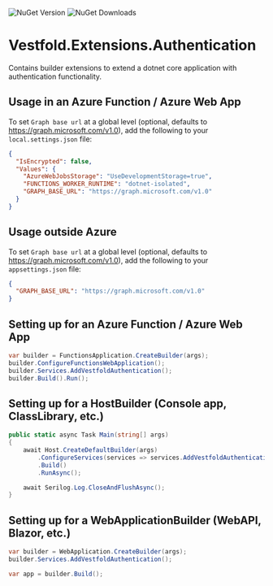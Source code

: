 ![NuGet Version](https://img.shields.io/nuget/v/Vestfold.Extensions.Authentication.svg)
![NuGet Downloads](https://img.shields.io/nuget/dt/Vestfold.Extensions.Authentication.svg)

# Vestfold.Extensions.Authentication

Contains builder extensions to extend a dotnet core application with authentication functionality.

## Usage in an Azure Function / Azure Web App

To set `Graph base url` at a global level (optional, defaults to https://graph.microsoft.com/v1.0), add the following to your `local.settings.json` file:

```json
{
  "IsEncrypted": false,
  "Values": {
    "AzureWebJobsStorage": "UseDevelopmentStorage=true",
    "FUNCTIONS_WORKER_RUNTIME": "dotnet-isolated",
    "GRAPH_BASE_URL": "https://graph.microsoft.com/v1.0"
  }
}
```

## Usage outside Azure

To set `Graph base url` at a global level (optional, defaults to https://graph.microsoft.com/v1.0), add the following to your `appsettings.json` file:

```json
{
  "GRAPH_BASE_URL": "https://graph.microsoft.com/v1.0"
}
```

## Setting up for an Azure Function / Azure Web App

```csharp
var builder = FunctionsApplication.CreateBuilder(args);
builder.ConfigureFunctionsWebApplication();
builder.Services.AddVestfoldAuthentication();
builder.Build().Run();
```

## Setting up for a HostBuilder (Console app, ClassLibrary, etc.)

```csharp
public static async Task Main(string[] args)
{
    await Host.CreateDefaultBuilder(args)
        .ConfigureServices(services => services.AddVestfoldAuthentication())
        .Build()
        .RunAsync();

    await Serilog.Log.CloseAndFlushAsync();
}
```

## Setting up for a WebApplicationBuilder (WebAPI, Blazor, etc.)

```csharp
var builder = WebApplication.CreateBuilder(args);
builder.Services.AddVestfoldAuthentication();

var app = builder.Build();
```
